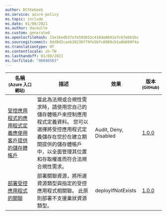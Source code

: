 ```yaml
---
author: DCtheGeek
ms.service: azure-policy
ms.topic: include
ms.date: 01/08/2021
ms.author: dacoulte
ms.custom: generated
ms.openlocfilehash: 15e16edb37afe593651c416de86d1e7c67ebb1bc
ms.sourcegitcommit: 8dd8d2caeb38236f79fe5bfc6909cb1a8b609f4a
ms.translationtype: HT
ms.contentlocale: zh-TW
ms.lasthandoff: 01/08/2021
ms.locfileid: "98046563"
---
```

|名稱<br /><sub>(Azure 入口網站)</sub> |描述 |效果 |版本<br /><sub>(GitHub)</sub> |
|---|---|---|---|
|[受控應用程式的應用程式定義應使用客戶提供的儲存體帳戶](https://portal.azure.com/#blade/Microsoft_Azure_Policy/PolicyDetailBlade/definitionId/%2Fproviders%2FMicrosoft.Authorization%2FpolicyDefinitions%2F9db7917b-1607-4e7d-a689-bca978dd0633) |當此為法規或合規性需求時，請使用您自己的儲存體帳戶來控制應用程式定義資料。 您可以選擇將受控應用程式定義儲存在您於在建立期間提供的儲存體帳戶中，以全面管理其位置和存取權進而符合法規合規性需求。 |Audit, Deny, Disabled |[1.0.0](https://github.com/Azure/azure-policy/blob/master/built-in-policies/policyDefinitions/Managed%20Application/ApplicationDefinition_Missing_StorageAccount_Deny.json) |
|[部署受控應用程式的關聯](https://portal.azure.com/#blade/Microsoft_Azure_Policy/PolicyDetailBlade/definitionId/%2Fproviders%2FMicrosoft.Authorization%2FpolicyDefinitions%2F17763ad9-70c0-4794-9397-53d765932634) |部署關聯資源，將所選資源類型與指定的受控應用程式相關聯。  此原則部署不支援巢狀資源類型。 |deployIfNotExists |[1.0.0](https://github.com/Azure/azure-policy/blob/master/built-in-policies/policyDefinitions/Managed%20Application/AssociationForManagedApplication_Deploy.json) |
